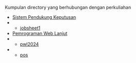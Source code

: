 Kumpulan directory yang berhubungan dengan perkuliahan

- [Sistem Pendukung Keputusan](spk/)
-  - [jobsheet1](spk/jobsheet1/)
- [Pemrograman Web Lanjut](pwl/)
-  - [pwl2024](pwl/pwl2024/)
-  - [pos](pwl/pos/)
